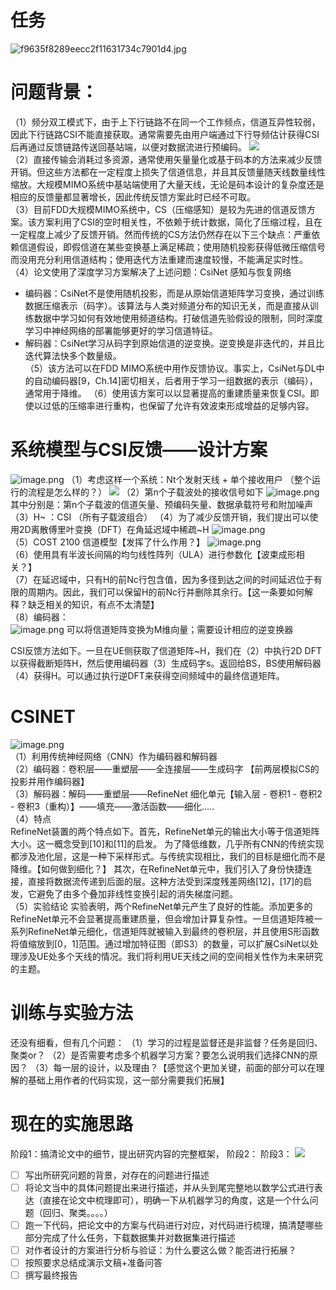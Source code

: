 # 任务
![f9635f8289eecc2f11631734c7901d4.jpg](https://cdn.nlark.com/yuque/0/2022/jpeg/26322346/1667914696794-1b1afce3-1390-4be1-8cdb-3c478fa04be6.jpeg#averageHue=%23e3e1db&clientId=ubf821477-4037-4&crop=0&crop=0&crop=1&crop=1&from=paste&height=380&id=u773df6ea&margin=%5Bobject%20Object%5D&name=f9635f8289eecc2f11631734c7901d4.jpg&originHeight=475&originWidth=770&originalType=binary&ratio=1&rotation=0&showTitle=false&size=68580&status=done&style=none&taskId=u6ef9e82b-2fa0-4edb-a02d-2379406dcb8&title=&width=616)

# 问题背景：
（1）频分双工模式下，由于上下行链路不在同一个工作频点，信道互异性较弱，因此下行链路CSI不能直接获取。通常需要先由用户端通过下行导频估计获得CSI后再通过反馈链路传送回基站端，以便对数据流进行预编码。
![](https://cdn.nlark.com/yuque/0/2022/png/26322346/1667892694204-49cb75fb-58f3-4836-a495-fcae8bacb377.png#averageHue=%23fbfbfb&crop=0&crop=0&crop=1&crop=1&from=url&id=iG8Qf&margin=%5Bobject%20Object%5D&originHeight=584&originWidth=1192&originalType=binary&ratio=1&rotation=0&showTitle=false&status=done&style=none&title=)  
（2）直接传输会消耗过多资源，通常使用矢量量化或基于码本的方法来减少反馈开销。但这些方法都在一定程度上损失了信道信息，并且其反馈量随天线数量线性缩放。大规模MIMO系统中基站端使用了大量天线，无论是码本设计的复杂度还是相应的反馈量都显著增长，因此传统反馈方案此时已经不可取。  
（3）目前FDD大规模MIMO系统中，CS（压缩感知）是较为先进的信道反馈方案。该方案利用了CSI的空时相关性，不依赖于统计数据，简化了压缩过程，且在一定程度上减少了反馈开销。然而传统的CS方法仍然存在以下三个缺点：严重依赖信道假设，即假信道在某些变换基上满足稀疏；使用随机投影获得低微压缩信号而没用充分利用信道结构；使用迭代方法重建而速度较慢，不能满足实时性。 
（4）论文使用了深度学习方案解决了上述问题：CsiNet 感知与恢复网络  
- 编码器：CsiNet不是使用随机投影，而是从原始信道矩阵学习变换，通过训练数据压缩表示（码字）。该算法与人类对频道分布的知识无关，而是直接从训练数据中学习如何有效地使用频道结构。打破信道先验假设的限制，同时深度学习中神经网络的部署能够更好的学习信道特征。  
- 解码器：CsiNet学习从码字到原始信道的逆变换。逆变换是非迭代的，并且比迭代算法快多个数量级。   
（5）该方法可以在FDD MIMO系统中用作反馈协议。事实上，CsiNet与DL中的自动编码器[9，Ch.14]密切相关，后者用于学习一组数据的表示（编码），通常用于降维。 
（6）使用该方案可以以显著提高的重建质量来恢复CSI。即使以过低的压缩率进行重构，也保留了允许有效波束形成增益的足够内容。

# 系统模型与CSI反馈——设计方案
![image.png](https://cdn.nlark.com/yuque/0/2022/png/26322346/1667915271833-bc733416-ca30-46ab-ad00-65fa044cb944.png#averageHue=%23f7f6f6&clientId=ub1414a0a-d018-4&crop=0&crop=0&crop=1&crop=1&from=paste&height=295&id=u6c0e01e3&margin=%5Bobject%20Object%5D&name=image.png&originHeight=369&originWidth=1255&originalType=binary&ratio=1&rotation=0&showTitle=false&size=104333&status=done&style=none&taskId=u86b5282f-f491-4132-9160-00b0d6b8ba0&title=&width=1004)
（1）考虑这样一个系统：Nt个发射天线 + 单个接收用户 （整个运行的流程是怎么样的？）
![](https://cdn.nlark.com/yuque/0/2022/png/26322346/1667895140689-45f607eb-1af6-42b4-88f3-3082bd8eee0b.png#averageHue=%23fcfcfc&crop=0&crop=0&crop=1&crop=1&from=url&id=nCXTm&margin=%5Bobject%20Object%5D&originHeight=667&originWidth=1109&originalType=binary&ratio=1&rotation=0&showTitle=false&status=done&style=none&title=)
（2）第n个子载波处的接收信号如下
![image.png](https://cdn.nlark.com/yuque/0/2022/png/26322346/1667915655685-04ebacbb-9bf7-45d6-a928-ac6490692a68.png#averageHue=%23fafafa&clientId=uba954218-1460-4&crop=0&crop=0&crop=1&crop=1&from=paste&height=33&id=ue2f9c7d6&margin=%5Bobject%20Object%5D&name=image.png&originHeight=41&originWidth=163&originalType=binary&ratio=1&rotation=0&showTitle=false&size=2916&status=done&style=none&taskId=u7a2637cc-c4e1-4faf-a6c8-4d981d559ec&title=&width=130.4)
其中分别是：第n个子载波的信道矢量、预编码矢量、数据承载符号和附加噪声
（3）H~ ：CSI （所有子载波组合）
（4）为了减少反馈开销，我们提出可以使用2D离散傅里叶变换（DFT）在角延迟域中稀疏~H
![image.png](https://cdn.nlark.com/yuque/0/2022/png/26322346/1667915784150-95eb508e-f754-402a-b777-4131e5fc7564.png#averageHue=%23f7f7f7&clientId=uba954218-1460-4&crop=0&crop=0&crop=1&crop=1&from=paste&height=31&id=u4deea71d&margin=%5Bobject%20Object%5D&name=image.png&originHeight=39&originWidth=124&originalType=binary&ratio=1&rotation=0&showTitle=false&size=2283&status=done&style=none&taskId=u4b712a54-d2be-4985-8ae5-d2c6d437146&title=&width=99.2)   
（5）COST 2100 信道模型【发挥了什么作用？】
![image.png](https://cdn.nlark.com/yuque/0/2022/png/26322346/1667915837448-15158117-44a0-43fd-b9dc-da09b1d530d9.png#averageHue=%23f4f3f2&clientId=uba954218-1460-4&crop=0&crop=0&crop=1&crop=1&from=paste&height=233&id=u9e1f0c91&margin=%5Bobject%20Object%5D&name=image.png&originHeight=291&originWidth=440&originalType=binary&ratio=1&rotation=0&showTitle=false&size=40035&status=done&style=none&taskId=uf94e40f1-dc28-4e94-8504-404c827d91d&title=&width=352)   
（6）使用具有半波长间隔的均匀线性阵列（ULA）进行参数化【波束成形相关？】   
（7）在延迟域中，只有H的前Nc行包含值，因为多径到达之间的时间延迟位于有限的周期内。因此，我们可以保留H的前Nc行并删除其余行。【这一条要如何解释？缺乏相关的知识，有点不太清楚】  
（8）编码器：   
![image.png](https://cdn.nlark.com/yuque/0/2022/png/26322346/1667916109071-1f06ede4-e978-4ff7-aff2-ac5c6975e108.png#averageHue=%23fafafa&clientId=uba954218-1460-4&crop=0&crop=0&crop=1&crop=1&from=paste&height=31&id=u88245d1e&margin=%5Bobject%20Object%5D&name=image.png&originHeight=39&originWidth=129&originalType=binary&ratio=1&rotation=0&showTitle=false&size=2099&status=done&style=none&taskId=ud24004e0-38e1-4a7e-a62b-e57dd125e2c&title=&width=103.2)
可以将信道矩阵变换为M维向量；需要设计相应的逆变换器   

CSI反馈方法如下。一旦在UE侧获取了信道矩阵~H，我们在（2）中执行2D DFT以获得截断矩阵H，然后使用编码器（3）生成码字s。返回给BS，BS使用解码器（4）获得H。可以通过执行逆DFT来获得空间频域中的最终信道矩阵。   

# CSINET
![image.png](https://cdn.nlark.com/yuque/0/2022/png/26322346/1667916415133-37171132-0c00-4116-8955-33ee3a434b6b.png#averageHue=%23eef1e8&clientId=uba954218-1460-4&crop=0&crop=0&crop=1&crop=1&from=paste&height=307&id=u54649441&margin=%5Bobject%20Object%5D&name=image.png&originHeight=384&originWidth=1219&originalType=binary&ratio=1&rotation=0&showTitle=false&size=114959&status=done&style=none&taskId=u0b161bb8-b8e3-46ba-b2fd-0d831c49b27&title=&width=975.2)   
（1）利用传统神经网络（CNN）作为编码器和解码器  
（2）编码器：卷积层——重塑层——全连接层——生成码字 【前两层模拟CS的投影并用作编码器】  
（3）解码器：解码——重塑层——RefineNet 细化单元【输入层 - 卷积1 - 卷积2 - 卷积3（重构）】——填充——激活函数——细化.....  
（4）特点   
RefineNet装置的两个特点如下。首先，RefineNet单元的输出大小等于信道矩阵大小。这一概念受到[10]和[11]的启发。
为了降低维数，几乎所有CNN的传统实现都涉及池化层，这是一种下采样形式。与传统实现相比，我们的目标是细化而不是降维。【如何做到细化？】
其次，在RefineNet单元中，我们引入了身份快捷连接，直接将数据流传递到后面的层。这种方法受到深度残差网络[12]，[17]的启发，它避免了由多个叠加非线性变换引起的消失梯度问题。   
（5）实验结论
实验表明，两个RefineNet单元产生了良好的性能。添加更多的RefineNet单元不会显著提高重建质量，但会增加计算复杂性。一旦信道矩阵被一系列RefineNet单元细化，信道矩阵就被输入到最终的卷积层，并且使用S形函数将值缩放到[0，1]范围。通过增加特征图（即S3）的数量，可以扩展CsiNet以处理涉及UE处多个天线的情况。我们将利用UE天线之间的空间相关性作为未来研究的主题。

# 训练与实验方法
还没有细看，但有几个问题：
（1）学习的过程是监督还是非监督？任务是回归、聚类or？
（2）是否需要考虑多个机器学习方案？要怎么说明我们选择CNN的原因？
（3）每一层的设计，以及理由？【感觉这个更加关键，前面的部分可以在理解的基础上用作者的代码实现，这一部分需要我们拓展】

# 现在的实施思路
阶段1：搞清论文中的细节，提出研究内容的完整框架，
阶段2：
阶段3：
![](https://cdn.nlark.com/yuque/0/2022/jpeg/26322346/1667914696794-1b1afce3-1390-4be1-8cdb-3c478fa04be6.jpeg#averageHue=%23e3e1db&crop=0&crop=0&crop=1&crop=1&from=url&height=384&id=jDEvk&margin=%5Bobject%20Object%5D&originHeight=475&originWidth=770&originalType=binary&ratio=1&rotation=0&showTitle=false&status=done&style=none&title=&width=623)

- [ ] 写出所研究问题的背景，对存在的问题进行描述
- [ ] 将论文当中的具体问题提出来进行描述，并从头到尾完整地以数学公式进行表达（直接在论文中梳理即可），明确一下从机器学习的角度，这是一个什么问题（回归、聚类。。。。）
- [ ] 跑一下代码，把论文中的方案与代码进行对应，对代码进行梳理，搞清楚哪些部分完成了什么任务，下载数据集并对数据集进行描述
- [ ] 对作者设计的方案进行分析与验证：为什么要这么做？能否进行拓展？
- [ ] 按照要求总结成演示文稿+准备问答
- [ ] 撰写最终报告
